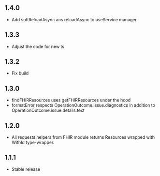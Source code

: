 ## 1.4.0

-   Add softReloadAsync ans reloadAsync to useService manager

## 1.3.3

-   Adjust the code for new ts

## 1.3.2

-   Fix build

## 1.3.0

-   findFHIRResources uses getFHIRResources under the hood
-   formatError respects OperationOutcome.issue.diagnostics in addition to OperationOutcome.issue.details.text

## 1.2.0

-   All requests helpers from FHIR module returns Resources wrapped with WithId type-wrapper.

## 1.1.1

-   Stable release
